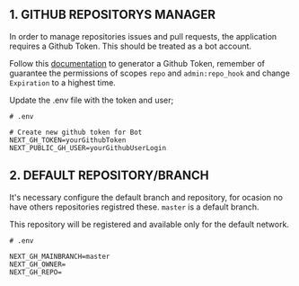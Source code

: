 ## 1. GITHUB REPOSITORYS MANAGER

In order to manage repositories issues and pull requests, the application requires a Github Token. This should be treated as a bot account.

Follow this [documentation](https://docs.github.com/en/authentication/keeping-your-account-and-data-secure/creating-a-personal-access-token) to generator a Github Token, remember of guarantee the permissions of scopes `repo` and `admin:repo_hook` and change `Expiration` to a highest time.

Update the .env file with the token and user;

```text
# .env

# Create new github token for Bot
NEXT_GH_TOKEN=yourGithubToken
NEXT_PUBLIC_GH_USER=yourGithubUserLogin
```

## 2. DEFAULT REPOSITORY/BRANCH

It's necessary configure the default branch and repository, for ocasion no have others repositories registred these. `master` is a default branch.

This repository will be registered and available only for the default network.

```text
# .env

NEXT_GH_MAINBRANCH=master
NEXT_GH_OWNER=
NEXT_GH_REPO=
```
